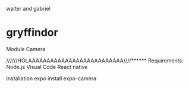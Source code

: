 walter and gabriel

# gryffindor
Module Camera

//////HOLAAAAAAAAAAAAAAAAAAAAAAAAAA////******
Requirements:
Node.js
Visual Code
React native

Installation
expo install expo-camera



